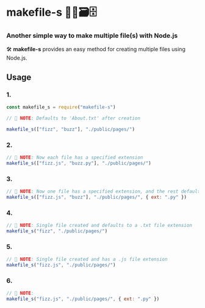 # makefile-s 📁📂🗃🗄

### Another simple way to make multiple file(s) with Node.js

🛠️ **makefile-s** provides an easy method for creating multiple files using Node.js.

## Usage
### 1.

```js
const makefile_s = require("makefile-s")

// 📝 NOTE: Defaults to 'About.txt' after creation

makefile_s(["fizz", "buzz"], "./public/pages/")
```

### 2.

```js
// 📝 NOTE: Now each file has a specified extension
makefile_s(["fizz.js", "buzz.py"], "./public/pages/")
```

### 3.

```js
// 📝 NOTE: Now one file has a specified extension, and the rest default to a .py extension
makefile_s(["fizz.js", "buzz"], "./public/pages/", { ext: ".py" })
```

### 4.

```js
// 📝 NOTE: Single file created and defaults to a .txt file extension
makefile_s("fizz", "./public/pages/")
```

### 5.

```js
// 📝 NOTE: Single file created and has a .js file extension
makefile_s("fizz.js", "./public/pages/")
```

### 6.

```js
// 📝 NOTE:
makefile_s("fizz.js", "./public/pages/", { ext: ".py" })
```

